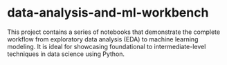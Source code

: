 # data-analysis-and-ml-workbench
This project contains a series of notebooks that demonstrate the complete workflow from exploratory data analysis (EDA) to machine learning modeling. It is ideal for showcasing foundational to intermediate-level techniques in data science using Python.
